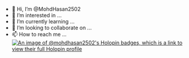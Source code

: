- 👋 Hi, I’m @MohdHasan2502
- 👀 I’m interested in ...
- 🌱 I’m currently learning ...
- 💞️ I’m looking to collaborate on ...
- 📫 How to reach me ...
[![An image of @mohdhasan2502's Holopin badges, which is a link to view their full Holopin profile](https://holopin.me/mohdhasan2502)](https://holopin.io/@mohdhasan2502)
<!---
MohdHasan2502/MohdHasan2502 is a ✨ special ✨ repository because its `README.md` (this file) appears on your GitHub profile.
You can click the Preview link to take a look at your changes.
--->
